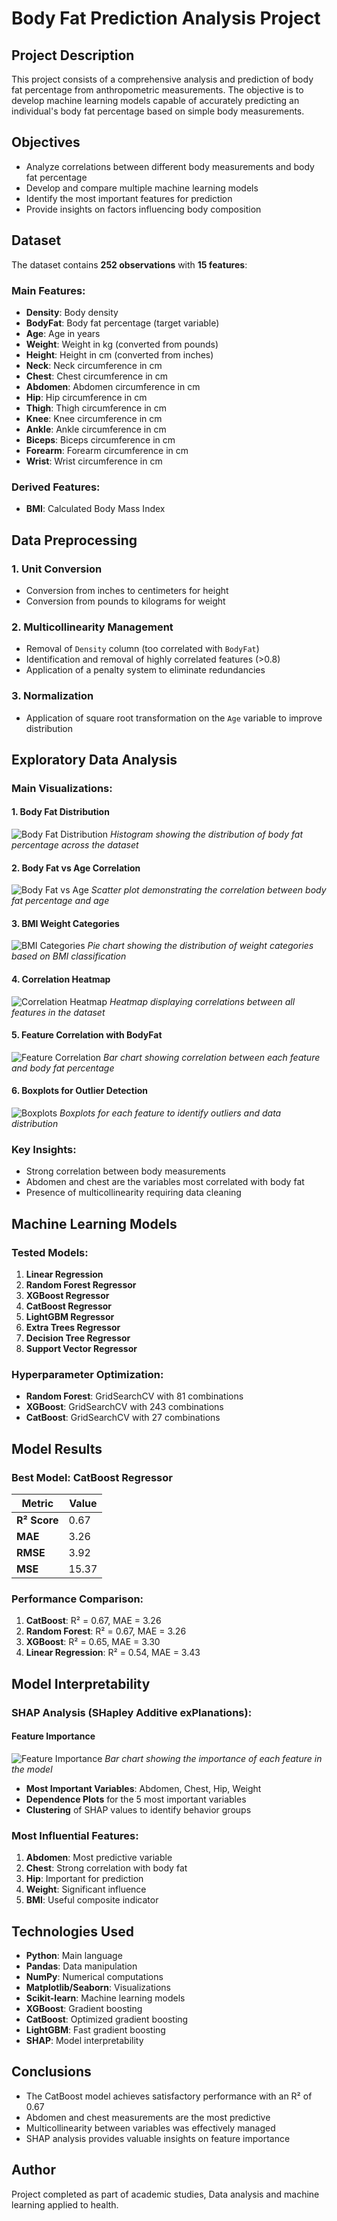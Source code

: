 # Body Fat Prediction Analysis Project

## Project Description

This project consists of a comprehensive analysis and prediction of body fat percentage from anthropometric measurements. The objective is to develop machine learning models capable of accurately predicting an individual's body fat percentage based on simple body measurements.

## Objectives

- Analyze correlations between different body measurements and body fat percentage
- Develop and compare multiple machine learning models
- Identify the most important features for prediction
- Provide insights on factors influencing body composition

## Dataset

The dataset contains **252 observations** with **15 features**:

### Main Features:
- **Density**: Body density
- **BodyFat**: Body fat percentage (target variable)
- **Age**: Age in years
- **Weight**: Weight in kg (converted from pounds)
- **Height**: Height in cm (converted from inches)
- **Neck**: Neck circumference in cm
- **Chest**: Chest circumference in cm
- **Abdomen**: Abdomen circumference in cm
- **Hip**: Hip circumference in cm
- **Thigh**: Thigh circumference in cm
- **Knee**: Knee circumference in cm
- **Ankle**: Ankle circumference in cm
- **Biceps**: Biceps circumference in cm
- **Forearm**: Forearm circumference in cm
- **Wrist**: Wrist circumference in cm

### Derived Features:
- **BMI**: Calculated Body Mass Index

## Data Preprocessing

### 1. Unit Conversion
- Conversion from inches to centimeters for height
- Conversion from pounds to kilograms for weight

### 2. Multicollinearity Management
- Removal of `Density` column (too correlated with `BodyFat`)
- Identification and removal of highly correlated features (>0.8)
- Application of a penalty system to eliminate redundancies

### 3. Normalization
- Application of square root transformation on the `Age` variable to improve distribution

## Exploratory Data Analysis

### Main Visualizations:

#### 1. Body Fat Distribution
![Body Fat Distribution](Distribution.png)
*Histogram showing the distribution of body fat percentage across the dataset*

#### 2. Body Fat vs Age Correlation
![Body Fat vs Age](BodyFat%20Age.png)
*Scatter plot demonstrating the correlation between body fat percentage and age*

#### 3. BMI Weight Categories
![BMI Categories](Pie.png)
*Pie chart showing the distribution of weight categories based on BMI classification*

#### 4. Correlation Heatmap
![Correlation Heatmap](Correlation%20Matrix.png)
*Heatmap displaying correlations between all features in the dataset*

#### 5. Feature Correlation with BodyFat
![Feature Correlation](Feature%20correlation%20with%20BodyFat.png)
*Bar chart showing correlation between each feature and body fat percentage*

#### 6. Boxplots for Outlier Detection
![Boxplots](BoxPlot.png)
*Boxplots for each feature to identify outliers and data distribution*

### Key Insights:
- Strong correlation between body measurements
- Abdomen and chest are the variables most correlated with body fat
- Presence of multicollinearity requiring data cleaning

## Machine Learning Models

### Tested Models:
1. **Linear Regression**
2. **Random Forest Regressor**
3. **XGBoost Regressor**
4. **CatBoost Regressor**
5. **LightGBM Regressor**
6. **Extra Trees Regressor**
7. **Decision Tree Regressor**
8. **Support Vector Regressor**

### Hyperparameter Optimization:
- **Random Forest**: GridSearchCV with 81 combinations
- **XGBoost**: GridSearchCV with 243 combinations
- **CatBoost**: GridSearchCV with 27 combinations

## Model Results

### Best Model: **CatBoost Regressor**

| Metric | Value |
|--------|-------|
| **R² Score** | 0.67 |
| **MAE** | 3.26 |
| **RMSE** | 3.92 |
| **MSE** | 15.37 |

### Performance Comparison:
1. **CatBoost**: R² = 0.67, MAE = 3.26
2. **Random Forest**: R² = 0.67, MAE = 3.26
3. **XGBoost**: R² = 0.65, MAE = 3.30
4. **Linear Regression**: R² = 0.54, MAE = 3.43

## Model Interpretability

### SHAP Analysis (SHapley Additive exPlanations):

#### Feature Importance
![Feature Importance](Feature%20Importance.png)
*Bar chart showing the importance of each feature in the model*

- **Most Important Variables**: Abdomen, Chest, Hip, Weight
- **Dependence Plots** for the 5 most important variables
- **Clustering** of SHAP values to identify behavior groups

### Most Influential Features:
1. **Abdomen**: Most predictive variable
2. **Chest**: Strong correlation with body fat
3. **Hip**: Important for prediction
4. **Weight**: Significant influence
5. **BMI**: Useful composite indicator

## Technologies Used

- **Python**: Main language
- **Pandas**: Data manipulation
- **NumPy**: Numerical computations
- **Matplotlib/Seaborn**: Visualizations
- **Scikit-learn**: Machine learning models
- **XGBoost**: Gradient boosting
- **CatBoost**: Optimized gradient boosting
- **LightGBM**: Fast gradient boosting
- **SHAP**: Model interpretability


## Conclusions

- The CatBoost model achieves satisfactory performance with an R² of 0.67
- Abdomen and chest measurements are the most predictive
- Multicollinearity between variables was effectively managed
- SHAP analysis provides valuable insights on feature importance


## Author

Project completed as part of academic studies, Data analysis and machine learning applied to health.

